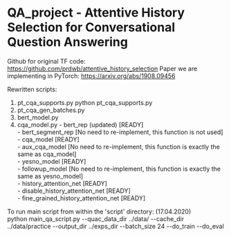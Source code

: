 # QA_project - Attentive History Selection for Conversational Question Answering

Github for original TF code: https://github.com/prdwb/attentive_history_selection
Paper we are implementing in PyTorch: https://arxiv.org/abs/1908.09456

Rewritten scripts:
  1. pt_cqa_supports.py
      python pt_cqa_supports.py
  2. pt_cqa_gen_batches.py
  3. bert_model.py
  4. cqa_model.py
	- bert_rep (updated) 				[READY] <br>
	- bert_segment_rep 				[No need to re-implement, this function is not used] <br>
	- cqa_model 					[READY]<br>
	- aux_cqa_model 				[No need to re-implement, this function is exactly the same as cqa_model]<br>
	- yesno_model 					[READY]<br>
	- followup_model 				[No need to re-implement, this function is exactly the same as yesno_model]<br>
	- history_attention_net 			[READY]<br>
	- disable_history_attention_net 		[READY]<br>
	- fine_grained_history_attention_net 		[READY]<br>


To run main script from within the 'script' directory: (17.04.2020) <br>
python main_qa_script.py --quac_data_dir ../data/ --cache_dir ../data/practice --output_dir ../exps_dir --batch_size 24 --do_train --do_eval
